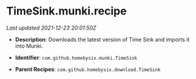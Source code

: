 # TimeSink.munki.recipe

_Last updated 2021-12-23 20:01:50Z_

- **Description**: Downloads the latest version of Time Sink and imports it into Munki.

- **Identifier**: `com.github.homebysix.munki.TimeSink`

- **Parent Recipes**: `com.github.homebysix.download.TimeSink`
